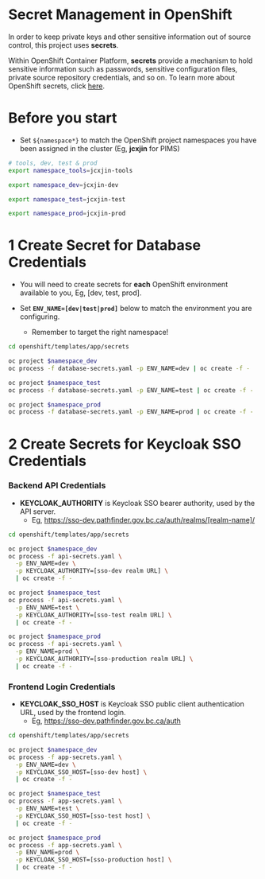 # Secret Management in OpenShift

In order to keep private keys and other sensitive information out of source control, this project uses **secrets**.

Within OpenShift Container Platform, **secrets** provide a mechanism to hold sensitive information such as passwords, sensitive configuration files, private source repository credentials, and so on. To learn more about OpenShift secrets, click [here](https://docs.openshift.com/container-platform/3.11/dev_guide/secrets.html#secrets-examples).

# Before you start

* Set `${namespace*}` to match the OpenShift project namespaces you have been assigned in the cluster (Eg, **jcxjin** for PIMS)

```bash
# tools, dev, test & prod
export namespace_tools=jcxjin-tools

export namespace_dev=jcxjin-dev

export namespace_test=jcxjin-test

export namespace_prod=jcxjin-prod
```

# 1 Create Secret for Database Credentials

* You will need to create secrets for **each** OpenShift environment available to you, Eg, [dev, test, prod].

* Set **`ENV_NAME=[dev|test|prod]`** below to match the environment you are configuring. 
  * Remember to target the right namespace!

```bash
cd openshift/templates/app/secrets

oc project $namespace_dev
oc process -f database-secrets.yaml -p ENV_NAME=dev | oc create -f -

oc project $namespace_test
oc process -f database-secrets.yaml -p ENV_NAME=test | oc create -f -

oc project $namespace_prod
oc process -f database-secrets.yaml -p ENV_NAME=prod | oc create -f -
```

# 2 Create Secrets for Keycloak SSO Credentials

### Backend API Credentials

* **KEYCLOAK_AUTHORITY** is Keycloak SSO bearer authority, used by the API server. 
  * Eg, https://sso-dev.pathfinder.gov.bc.ca/auth/realms/[realm-name]/

```bash
cd openshift/templates/app/secrets

oc project $namespace_dev
oc process -f api-secrets.yaml \
  -p ENV_NAME=dev \
  -p KEYCLOAK_AUTHORITY=[sso-dev realm URL] \
  | oc create -f -

oc project $namespace_test
oc process -f api-secrets.yaml \
  -p ENV_NAME=test \
  -p KEYCLOAK_AUTHORITY=[sso-test realm URL] \
  | oc create -f -

oc project $namespace_prod
oc process -f api-secrets.yaml \
  -p ENV_NAME=prod \
  -p KEYCLOAK_AUTHORITY=[sso-production realm URL] \
  | oc create -f -
```

### Frontend Login Credentials

* **KEYCLOAK_SSO_HOST** is Keycloak SSO public client authentication URL, used by the frontend login. 
  * Eg, https://sso-dev.pathfinder.gov.bc.ca/auth

```bash
cd openshift/templates/app/secrets

oc project $namespace_dev
oc process -f app-secrets.yaml \
  -p ENV_NAME=dev \
  -p KEYCLOAK_SSO_HOST=[sso-dev host] \
  | oc create -f -

oc project $namespace_test
oc process -f app-secrets.yaml \
  -p ENV_NAME=test \
  -p KEYCLOAK_SSO_HOST=[sso-test host] \
  | oc create -f -

oc project $namespace_prod
oc process -f app-secrets.yaml \
  -p ENV_NAME=prod \
  -p KEYCLOAK_SSO_HOST=[sso-production host] \
  | oc create -f -
```
